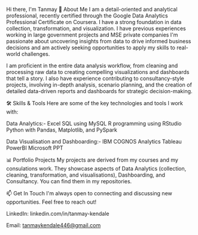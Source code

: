 Hi there, I'm Tanmay 👋
About Me
I am a detail-oriented and analytical professional, recently certified through the Google Data Analytics Professional Certificate on Coursera. I have a strong foundation in data collection, transformation, and visualization. I have previous experiences working in large government projects and MSE private companies  I'm passionate about uncovering insights from data to drive informed business decisions and am actively seeking opportunities to apply my skills to real-world challenges.

I am proficient in the entire data analysis workflow, from cleaning and processing raw data to creating compelling visualizations and dashboards that tell a story. I also have experience contributing to consultancy-style projects, involving in-depth analysis, scenario planning, and the creation of detailed data-driven reports and dashboards for strategic decision-making.

🛠️ Skills & Tools
Here are some of the key technologies and tools I work with:

Data Analytics:- 
Excel
SQL using MySQL
R programming using RStudio
Python with Pandas, Matplotlib, and PySpark


Data Visualisation and Dashboarding:- 
IBM COGNOS Analytics
Tableau
PowerBI
Microsoft PPT

📊 Portfolio Projects
My projects are derived from my courses and my consulations work. They showcase aspects of Data Analytics (collection, cleaning, transformation, and visualisations), Dashboarding,  and Consultancy. You can find them in my repositories.

📫 Get In Touch
I'm always open to connecting and discussing new opportunities. Feel free to reach out!

LinkedIn: linkedin.com/in/tanmay-kendale

Email: tanmaykendale446@gmail.com

